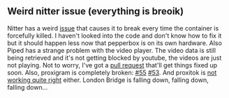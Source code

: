 ## Weird nitter issue (everything is breoik)
Nitter has a weird [issue](https://github.com/sekai-soft/guide-nitter-self-hosting/issues/13) that causes it to break every time the container is forcefully killed. I haven't looked into the code and don't know how to fix it but it should happen less now that pepperbox is on its own hardware. Also Piped has a strange problem with the video player. The video data is still being retrieved and it's not getting blocked by youtube, the videos are just not playing. Not to worry, I've got a [pull request](https://github.com/TeamPiped/Piped/issues/3715) that'll get things fixed up soon. Also, proxigram is completely broken: [#55](https://codeberg.org/proxigram/proxigram/issues/55) [#53](https://codeberg.org/proxigram/proxigram/issues/53). And proxitok is [not working quite right](https://github.com/pablouser1/ProxiTok/issues/213) either. London Bridge is falling down, falling down, falling down...
